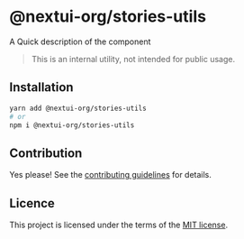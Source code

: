 # @nextui-org/stories-utils

A Quick description of the component

> This is an internal utility, not intended for public usage.

## Installation

```sh
yarn add @nextui-org/stories-utils
# or
npm i @nextui-org/stories-utils
```

## Contribution

Yes please! See the
[contributing guidelines](https://github.com/nextui-org/nextui/blob/master/CONTRIBUTING.md)
for details.

## Licence

This project is licensed under the terms of the
[MIT license](https://github.com/nextui-org/nextui/blob/master/LICENSE).
